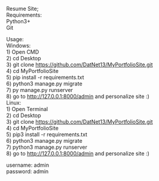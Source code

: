 Resume Site;<br />
Requirements:<br />
	Python3+<br />
	Git<br />

Usage:<br />
	Windows:<br />
		1) Open CMD<br />
		2) cd Desktop<br />
		3) git clone https://github.com/DatNet13/MyPortfolioSite.git<br />
		4) cd MyPortfolioSite<br />
		5) pip install -r requirements.txt<br />
		6) python3 manage.py migrate<br />
		7) py manage.py runserver<br />
		8) go to http://127.0.0.1:8000/admin and personalize site :)<br />
	Linux:<br />
		1) Open Terminal<br />
		2) cd Desktop<br />
		3) git clone https://github.com/DatNet13/MyPortfolioSite.git<br />
		4) cd MyPortfolioSite<br />
		5) pip3 install -r requirements.txt<br />
		6) python3 manage.py migrate<br />
		7) python3 manage.py runserver<br />
		8) go to http://127.0.0.1:8000/admin and personalize site :) <br />

username: admin<br />
password: admin<br />
